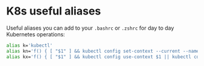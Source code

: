 # K8s useful aliases

Useful aliases you can add to your `.bashrc` or `.zshrc` for day to day Kubernetes operations:

```sh
alias k='kubectl'
alias kn='f() { [ "$1" ] && kubectl config set-context --current --namespace $1 || kubectl config view --minify | grep namespace | cut -d" " -f6 ; } ; f'
alias kx='f() { [ "$1" ] && kubectl config use-context $1 || kubectl config current-context ; } ; f'
```
